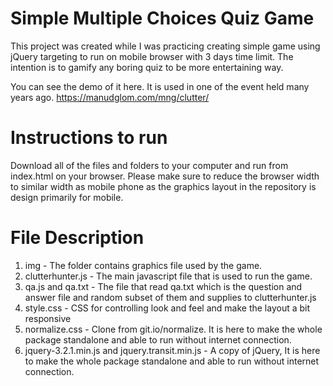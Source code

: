 # Simple Multiple Choices Quiz Game

This project was created while I was practicing creating simple game using jQuery targeting to run on mobile browser with 3 days time limit.
The intention is to gamify any boring quiz to be more entertaining way.

You can see the demo of it here. It is used in one of the event held many years ago.
https://manudglom.com/mng/clutter/

# Instructions to run

Download all of the files and folders to your computer and run from index.html on your browser.
Please make sure to reduce the browser width to similar width as mobile phone as the graphics layout in the repository is design primarily for mobile.

# File Description
1. img - The folder contains graphics file used by the game.
2. clutterhunter.js - The main javascript file that is used to run the game.
3. qa.js and qa.txt - The file that read qa.txt which is the question and answer file and random subset of them and supplies to clutterhunter.js
4. style.css - CSS for controlling look and feel and make the layout a bit responsive
5. normalize.css - Clone from git.io/normalize. It is here to make the whole package standalone and able to run without internet connection.
6. jquery-3.2.1.min.js and jquery.transit.min.js - A copy of jQuery, It is here to make the whole package standalone and able to run without internet connection.
